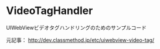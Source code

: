 VideoTagHandler
===============

UIWebViewビデオタグハンドリングのためのサンプルコード

元記事：
http://dev.classmethod.jp/etc/uiwebview-video-tag/
